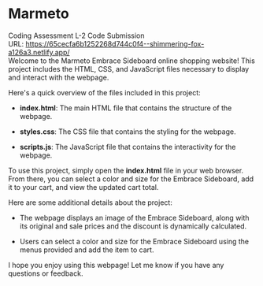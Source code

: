 # Marmeto
Coding Assessment L-2 Code Submission<br>
URL: https://65cecfa6b1252268d744c0f4--shimmering-fox-a126a3.netlify.app/<br>
Welcome to the Marmeto Embrace Sideboard online shopping website! This project includes the HTML, CSS, and JavaScript files necessary to display and interact with the webpage.

Here's a quick overview of the files included in this project:

*   **index.html**: The main HTML file that contains the structure of the webpage.
    
*   **styles.css**: The CSS file that contains the styling for the webpage.
    
*   **scripts.js**: The JavaScript file that contains the interactivity for the webpage.
    

To use this project, simply open the **index.html** file in your web browser. From there, you can select a color and size for the Embrace Sideboard, add it to your cart, and view the updated cart total.

Here are some additional details about the project:

*   The webpage displays an image of the Embrace Sideboard, along with its original and sale prices and the discount is dynamically calculated.
    
*   Users can select a color and size for the Embrace Sideboard using the menus provided and add the item to cart.
    

I hope you enjoy using this webpage! Let me know if you have any questions or feedback.
